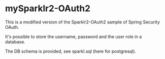 mySparklr2-OAuth2
=================

This is a modified version of the Sparklr2-OAuth2 sample of Spring Security OAuth. 

It's possible to store the username, password and the user role in a database.

The DB schema is provided, see sparkl.sql (here for postgresql).


